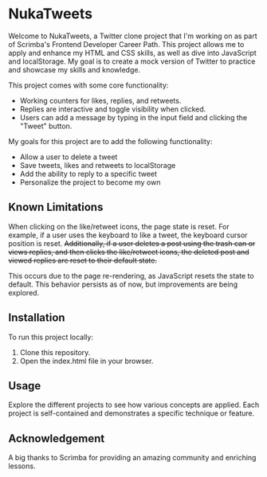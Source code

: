 # NukaTweets

Welcome to NukaTweets, a Twitter clone project that I'm working on as part of Scrimba's Frontend Developer Career Path. This project allows me to apply and enhance my HTML and CSS skills, as well as dive into JavaScript and localStorage. My goal is to create a mock version of Twitter to practice and showcase my skills and knowledge.

This project comes with some core functionality:
- Working counters for likes, replies, and retweets.
- Replies are interactive and toggle visibility when clicked.
- Users can add a message by typing in the input field and clicking the "Tweet" button.

My goals for this project are to add the following functionality:
- Allow a user to delete a tweet
- Save tweets, likes and retweets to localStorage
- Add the ability to reply to a specific tweet
- Personalize the project to become my own

## Known Limitations
When clicking on the like/retweet icons, the page state is reset. For example, if a user uses the keyboard to like a tweet, the keyboard cursor position is reset. ~~Additionally, if a user deletes a post using the trash can or views replies, and then clicks the like/retweet icons, the deleted post and viewed replies are reset to their default state.~~

This occurs due to the page re-rendering, as JavaScript resets the state to default. This behavior persists as of now, but improvements are being explored.

## Installation
To run this project locally:

1. Clone this repository.
2. Open the index.html file in your browser.

## Usage
Explore the different projects to see how various concepts are applied. Each project is self-contained and demonstrates a specific technique or feature.

## Acknowledgement
A big thanks to Scrimba for providing an amazing community and enriching lessons.